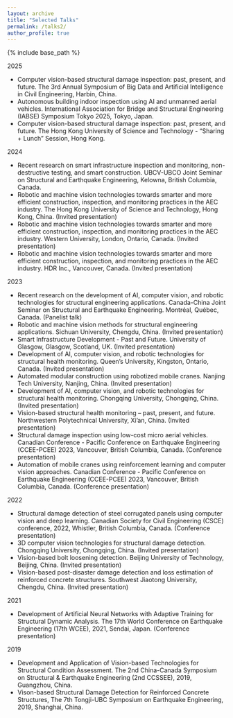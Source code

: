 ```yaml
---
layout: archive
title: "Selected Talks"
permalink: /talks2/
author_profile: true
---
```


{% include base_path %}

2025
* Computer vision-based structural damage inspection: past, present, and future. The 3rd Annual Symposium of Big Data and Artificial Intelligence in Civil Engineering, Harbin, China.
* Autonomous building indoor inspection using AI and unmanned aerial vehicles. International Association for Bridge and Structural Engineering (IABSE) Symposium Tokyo 2025, Tokyo, Japan.
* Computer vision-based structural damage inspection: past, present, and future. The Hong Kong University of Science and Technology - “Sharing + Lunch” Session, Hong Kong.

2024
* Recent research on smart infrastructure inspection and monitoring, non-destructive testing, and smart construction. UBCV-UBCO Joint Seminar on Structural and Earthquake Engineering, Kelowna, British Columbia, Canada.
* Robotic and machine vision technologies towards smarter and more efficient construction, inspection, and monitoring practices in the AEC industry. The Hong Kong University of Science and Technology, Hong Kong, China. (Invited presentation)
* Robotic and machine vision technologies towards smarter and more efficient construction, inspection, and monitoring practices in the AEC industry. Western University, London, Ontario, Canada. (Invited presentation)
* Robotic and machine vision technologies towards smarter and more efficient construction, inspection, and monitoring practices in the AEC industry. HDR Inc., Vancouver, Canada. (Invited presentation)

2023
* Recent research on the development of AI, computer vision, and robotic technologies for structural engineering applications. Canada-China Joint Seminar on Structural and Earthquake Engineering. Montréal, Québec, Canada. (Panelist talk)
* Robotic and machine vision methods for structural engineering applications. Sichuan University, Chengdu, China. (Invited presentation)
* Smart Infrastructure Development - Past and Future. University of Glasgow, Glasgow, Scotland, UK. (Invited presentation)
* Development of AI, computer vision, and robotic technologies for structural health monitoring. Queen’s University, Kingston, Ontario, Canada. (Invited presentation)
* Automated modular construction using robotized mobile cranes. Nanjing Tech University, Nanjing, China. (Invited presentation)
* Development of AI, computer vision, and robotic technologies for structural health monitoring. Chongqing University, Chongqing, China. (Invited presentation)
* Vision-based structural health monitoring – past, present, and future. Northwestern Polytechnical University, Xi’an, China. (Invited presentation)
* Structural damage inspection using low-cost micro aerial vehicles. Canadian Conference - Pacific Conference on Earthquake Engineering (CCEE-PCEE) 2023, Vancouver, British Columbia, Canada. (Conference presentation)
* Automation of mobile cranes using reinforcement learning and computer vision approaches. Canadian Conference - Pacific Conference on Earthquake Engineering (CCEE-PCEE) 2023, Vancouver, British Columbia, Canada. (Conference presentation)


2022
* Structural damage detection of steel corrugated panels using computer vision and deep learning. Canadian Society for Civil Engineering (CSCE) conference, 2022, Whistler, British Columbia, Canada. (Conference presentation)
* 3D computer vision technologies for structural damage detection. Chongqing University, Chongqing, China. (Invited presentation)
* Vision-based bolt loosening detection. Beijing University of Technology, Beijing, China. (Invited presentation)
* Vision-based post-disaster damage detection and loss estimation of reinforced concrete structures. Southwest Jiaotong University, Chengdu, China. (Invited presentation)

2021
* Development of Artificial Neural Networks with Adaptive Training for Structural Dynamic Analysis. The 17th World Conference on Earthquake Engineering (17th WCEE), 2021, Sendai, Japan. (Conference presentation)

2019
* Development and Application of Vision-based Technologies for Structural Condition Assessment. The 2nd China-Canada Symposium on Structural & Earthquake Engineering (2nd CCSSEE), 2019, Guangzhou, China.
* Vison-based Structural Damage Detection for Reinforced Concrete Structures, The 7th Tongji-UBC Symposium on Earthquake Engineering, 2019, Shanghai, China.


